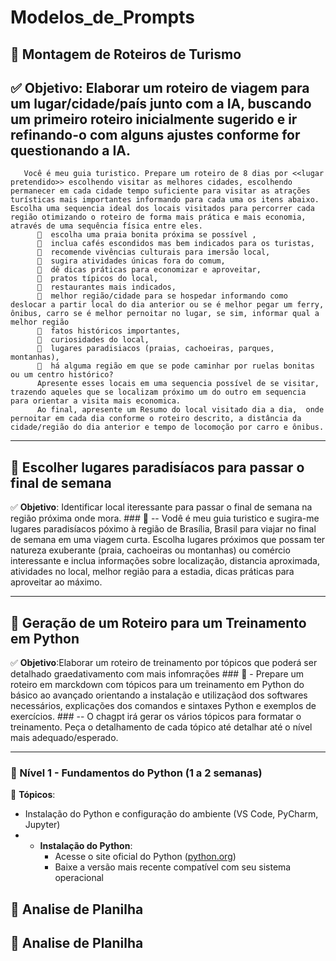 # Modelos_de_Prompts
## 📌 Montagem de Roteiros de Turismo
✅ **Objetivo**: Elaborar um roteiro de viagem para um lugar/cidade/país junto com a IA, buscando um primeiro roteiro inicialmente sugerido e ir refinando-o com alguns ajustes conforme for questionando a IA.
---
       Você é meu guia turistico. Prepare um roteiro de 8 dias por <<lugar pretendido>> escolhendo visitar as melhores cidades, escolhendo permanecer em cada cidade tempo suficiente para visitar as atrações turísticas mais importantes informando para cada uma os itens abaixo. Escolha uma sequencia ideal dos locais visitados para percorrer cada região otimizando o roteiro de forma mais prática e mais economia, através de uma sequência física entre eles.
          🔹  escolha uma praia bonita próxima se possível , 
          🔹  inclua cafés escondidos mas bem indicados para os turistas,
          🔹  recomende vivências culturais para imersão local,
          🔹  sugira atividades únicas fora do comum,
          🔹  dê dicas práticas para economizar e aproveitar,
          🔹  pratos típicos do local,
          🔹  restaurantes mais indicados,
          🔹  melhor região/cidade para se hospedar informando como deslocar a partir local do dia anterior ou se é melhor pegar um ferry, ônibus, carro se é melhor pernoitar no lugar, se sim, informar qual a melhor região
          🔹  fatos históricos importantes,
          🔹  curiosidades do local,
          🔹  lugares paradisiacos (praias, cachoeiras, parques, montanhas),
          🔹  há alguma região em que se pode caminhar por ruelas bonitas ou um centro histórico?
          Apresente esses locais em uma sequencia possível de se visitar, trazendo aqueles que se localizam próximo um do outro em sequencia para orientar a visita mais economica. 
          Ao final, apresente um Resumo do local visitado dia a dia,  onde pernoitar em cada dia conforme o roteiro descrito, a distância da cidade/região do dia anterior e tempo de locomoção por carro e ônibus.
          
---

## 📌 Escolher lugares paradisíacos para passar o final de semana
✅ **Objetivo**: Identificar local iteressante para passar o final de semana na região próxima onde mora.
       ### 🔹 -- Vodê é meu guia turistico e sugira-me lugares paradisíacos póximo à região de Brasília, Brasil para viajar no final de semana em uma viagem curta. Escolha lugares próximos que possam ter natureza exuberante (praia, cachoeiras ou montanhas) ou comércio interessante e inclua informações sobre localização, distancia aproximada, atividades no local, melhor região para a estadia, dicas práticas para aproveitar ao máximo.

---

## 📌 Geração de um Roteiro para um Treinamento em Python
✅ **Objetivo**:Elaborar um roteiro de treinamento por tópicos que poderá ser detalhado graedativamento com mais infomrações
    ### 🔹 - Prepare um roteiro em marckdown com tópicos para um treinamento em Python do básico ao avançado orientando a instalação e utilizaçãod dos softwares necessários, explicações dos comandos e sintaxes Python e exemplos de exercícios.
      ### -- O  chagpt irá gerar os vários tópicos para formatar o treinamento. Peça o detalhamento de cada tópico até detalhar até o nível mais adequado/esperado.
      
---

### 🔹 Nível 1 - Fundamentos do Python (1 a 2 semanas)



🔹 **Tópicos**:
- Instalação do Python e configuração do ambiente (VS Code, PyCharm, Jupyter)
- - **Instalação do Python**:
    - Acesse o site oficial do Python ([python.org](https://www.python.org/))
    - Baixe a versão mais recente compatível com seu sistema operacional



  
## 📌 Analise de Planilha
## 📌 Analise de Planilha
